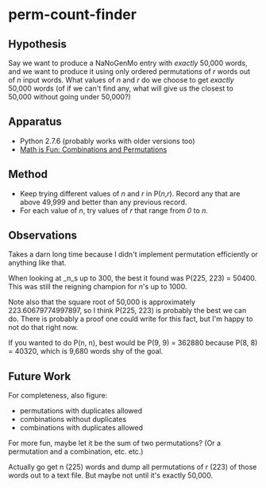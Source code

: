 perm-count-finder
================

Hypothesis
----------

Say we want to produce a NaNoGenMo entry with _exactly_ 50,000 words,
and we want to produce it using only ordered permutations of _r_ words
out of _n_ input words.  What values of _n_ and _r_ do we choose to
get _exactly_ 50,000 words (of if we can't find any, what will give us
the closest to 50,000 without going under 50,000?)

Apparatus
---------

*   Python 2.7.6 (probably works with older versions too)
*   [Math is Fun: Combinations and Permutations](http://www.mathsisfun.com/combinatorics/combinations-permutations.html)

Method
------

*   Keep trying different values of _n_ and _r_ in P(_n_,_r_).  Record
    any that are above 49,999 and better than any previous record.
*   For each value of _n_, try values of _r_ that range from _0_ to _n_.

Observations
------------

Takes a darn long time because I didn't implement permutation efficiently
or anything like that.

When looking at _n_s up to 300, the best it found was P(225, 223) = 50400.
This was still the reigning champion for _n_'s up to 1000.

Note also that the square root of 50,000 is approximately 223.60679774997897,
so I think P(225, 223) is probably the best we can do.  There is probably
a proof one could write for this fact, but I'm happy to not do that right now.

If you wanted to do P(n, n), best would be P(9, 9) = 362880 because
P(8, 8) = 40320, which is 9,680 words shy of the goal.

Future Work
-----------

For completeness, also figure:

*   permutations with duplicates allowed
*   combinations without duplicates
*   combinations with duplicates allowed

For more fun, maybe let it be the sum of two permutations?  (Or a permutation
and a combination, etc. etc.)

Actually go get n (225) words and dump all permutations of r (223) of those
words out to a text file.  But maybe not until it's exactly 50,000.

